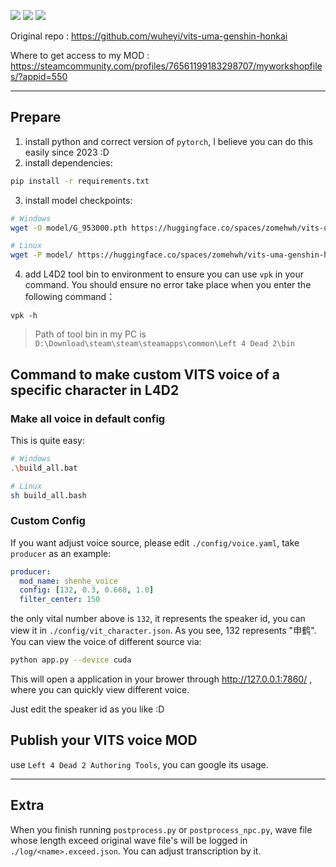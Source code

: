 ![](https://img.shields.io/badge/Python-3.8-blue) ![](https://img.shields.io/badge/AI-VITS-green) ![](https://img.shields.io/badge/Game-L4D2-orange)


Original repo : https://github.com/wuheyi/vits-uma-genshin-honkai

Where to get access to my MOD : https://steamcommunity.com/profiles/76561199183298707/myworkshopfiles/?appid=550

---


## Prepare

1. install python and correct version of `pytorch`, I believe you can do this easily since 2023 :D
2. install dependencies:
```bash
pip install -r requirements.txt
```
3. install model checkpoints:
```bash
# Windows
wget -O model/G_953000.pth https://huggingface.co/spaces/zomehwh/vits-uma-genshin-honkai/resolve/main/model/G_953000.pth

# Linux
wget -P model/ https://huggingface.co/spaces/zomehwh/vits-uma-genshin-honkai/resolve/main/model/G_953000.pth
```
4. add L4D2 tool bin to environment to ensure you can use `vpk` in your command. You should ensure no error take place when you enter the following command：
```
vpk -h
```

> Path of tool bin in my PC is `D:\Download\steam\steam\steamapps\common\Left 4 Dead 2\bin`




## Command to make custom VITS voice of a specific character in L4D2

### Make all voice in default config

This is quite easy: 

```bash
# Windows
.\build_all.bat

# Linux
sh build_all.bash
```

### Custom Config

If you want adjust voice source, please edit `./config/voice.yaml`, take `producer` as an example:

```yaml
producer: 
  mod_name: shenhe_voice
  config: [132, 0.3, 0.668, 1.0]
  filter_center: 150
```

the only vital number above is `132`, it represents the speaker id, you can view it in `./config/vit_character.json`. As you see, 132 represents "申鹤". You can view the voice of different source via:

```bash
python app.py --device cuda
```
This will open a application in your brower through http://127.0.0.1:7860/ , where you can quickly view different voice.

Just edit the speaker id as you like :D

## Publish your VITS voice MOD

use `Left 4 Dead 2 Authoring Tools`, you can google its usage.

---

## Extra

When you finish running `postprocess.py` or `postprocess_npc.py`, wave file whose length exceed original wave file's will be logged in `./log/<name>.exceed.json`. You can adjust transcription by it.